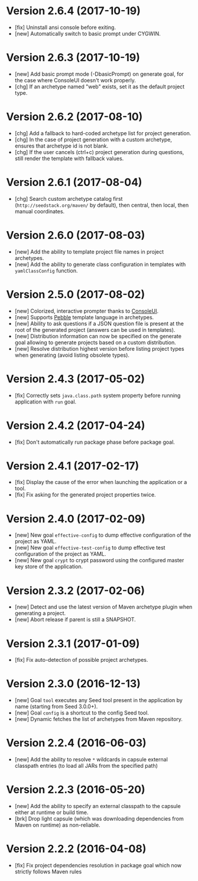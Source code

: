 # Version 2.6.4 (2017-10-19)

* [fix] Uninstall ansi console before exiting.
* [new] Automatically switch to basic prompt under CYGWIN.

# Version 2.6.3 (2017-10-19)

* [new] Add basic prompt mode (-DbasicPrompt) on generate goal, for the case where ConsoleUI doesn't work properly.
* [chg] If an archetype named "web" exists, set it as the default project type.

# Version 2.6.2 (2017-08-10)

* [chg] Add a fallback to hard-coded archetype list for project generation.
* [chg] In the case of project generation with a custom archetype, ensures that archetype id is not blank.
* [chg] If the user cancels (ctrl+c) project generation during questions, still render the template with fallback values. 

# Version 2.6.1 (2017-08-04)

* [chg] Search custom archetype catalog first (`http://seedstack.org/maven/` by default), then central, then local, then manual coordinates.

# Version 2.6.0 (2017-08-03)

* [new] Add the ability to template project file names in project archetypes.
* [new] Add the ability to generate class configuration in templates with `yamlClassConfig` function. 

# Version 2.5.0 (2017-08-02)

* [new] Colorized, interactive prompter thanks to [ConsoleUI](https://github.com/awegmann/consoleui).
* [new] Supports [Pebble](http://www.mitchellbosecke.com/pebble/home) template language in archetypes.
* [new] Ability to ask questions if a JSON question file is present at the root of the generated project (answers can be used in templates). 
* [new] Distribution information can now be specified on the generate goal allowing to generate projects based on a custom distribution.
* [new] Resolve distribution highest version before listing project types when generating (avoid listing obsolete types).

# Version 2.4.3 (2017-05-02)

* [fix] Correctly sets `java.class.path` system property before running application with `run` goal.

# Version 2.4.2 (2017-04-24)

* [fix] Don't automatically run package phase before package goal.

# Version 2.4.1 (2017-02-17)

* [fix] Display the cause of the error when launching the application or a tool.
* [fix] Fix asking for the generated project properties twice.

# Version 2.4.0 (2017-02-09)

* [new] New goal `effective-config` to dump effective configuration of the project as YAML.
* [new] New goal `effective-test-config` to dump effective test configuration of the project as YAML.
* [new] New goal `crypt` to crypt password using the configured master key store of the application.

# Version 2.3.2 (2017-02-06)

* [new] Detect and use the latest version of Maven archetype plugin when generating a project.
* [new] Abort release if parent is still a SNAPSHOT.

# Version 2.3.1 (2017-01-09)

* [fix] Fix auto-detection of possible project archetypes.

# Version 2.3.0 (2016-12-13)

* [new] Goal `tool` executes any Seed tool present in the application by name (starting from Seed 3.0.0+).
* [new] Goal `config` is a shortcut to the config Seed tool.
* [new] Dynamic fetches the list of archetypes from Maven repository.

# Version 2.2.4 (2016-06-03)

* [new] Add the ability to resolve `*` wildcards in capsule external classpath entries (to load all JARs from the specified path)

# Version 2.2.3 (2016-05-20)

* [new] Add the ability to specify an external classpath to the capsule either at runtime or build time.
* [brk] Drop light capsule (which was downloading dependencies from Maven on runtime) as non-reliable.

# Version 2.2.2 (2016-04-08)

* [fix] Fix project dependencies resolution in package goal which now strictly follows Maven rules
